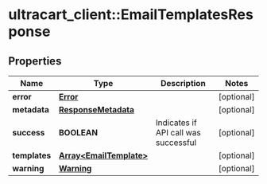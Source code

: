 # ultracart_client::EmailTemplatesResponse

## Properties
Name | Type | Description | Notes
------------ | ------------- | ------------- | -------------
**error** | [**Error**](Error.md) |  | [optional] 
**metadata** | [**ResponseMetadata**](ResponseMetadata.md) |  | [optional] 
**success** | **BOOLEAN** | Indicates if API call was successful | [optional] 
**templates** | [**Array&lt;EmailTemplate&gt;**](EmailTemplate.md) |  | [optional] 
**warning** | [**Warning**](Warning.md) |  | [optional] 


